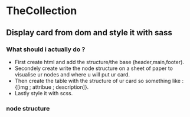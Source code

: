 # TheCollection
## Display card from dom and style it with sass
### What should i actually do ?
* First create html and add the structure/the base (header,main,footer).
* Secondely create write the node structure on a sheet of paper to visualise ur nodes and where u will put ur card.
* Then create the table with the structure of ur card so something like : {[img ; attribue ; description]}.
* Lastly style it with scss.

### node structure

